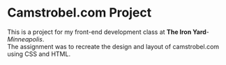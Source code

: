 # Camstrobel.com Project

This is a project for my front-end development class at  **The Iron Yard**- _Minneapolis_.  
The assignment was to recreate the design and layout of camstrobel.com using CSS and HTML.
